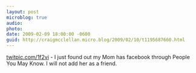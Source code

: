 ```yaml
---
layout: post
microblog: true
audio: 
photo: 
date: 2009-02-09 18:00:00 -0600
guid: http://craigmcclellan.micro.blog/2009/02/10/t1195687660.html
---
```

[twitpic.com/1f2vi](http://twitpic.com/1f2vi) - I just found out my Mom has facebook through People You May Know.  I will not add her as a friend.
